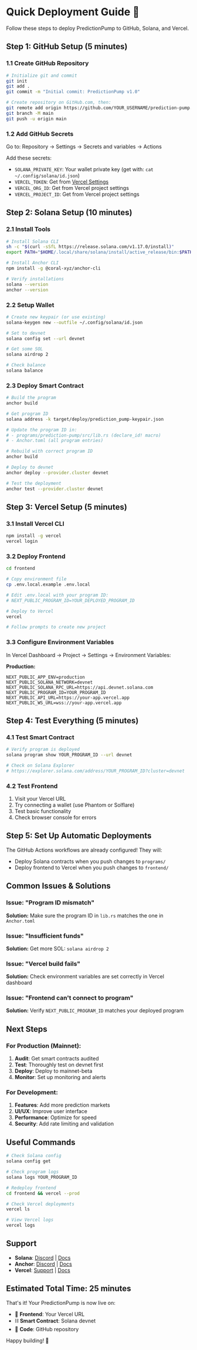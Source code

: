 # Quick Deployment Guide 🚀

Follow these steps to deploy PredictionPump to GitHub, Solana, and Vercel.

## Step 1: GitHub Setup (5 minutes)

### 1.1 Create GitHub Repository
```bash
# Initialize git and commit
git init
git add .
git commit -m "Initial commit: PredictionPump v1.0"

# Create repository on GitHub.com, then:
git remote add origin https://github.com/YOUR_USERNAME/prediction-pump.git
git branch -M main
git push -u origin main
```

### 1.2 Add GitHub Secrets
Go to: Repository → Settings → Secrets and variables → Actions

Add these secrets:
- `SOLANA_PRIVATE_KEY`: Your wallet private key (get with: `cat ~/.config/solana/id.json`)
- `VERCEL_TOKEN`: Get from [Vercel Settings](https://vercel.com/account/tokens)
- `VERCEL_ORG_ID`: Get from Vercel project settings
- `VERCEL_PROJECT_ID`: Get from Vercel project settings

## Step 2: Solana Setup (10 minutes)

### 2.1 Install Tools
```bash
# Install Solana CLI
sh -c "$(curl -sSfL https://release.solana.com/v1.17.0/install)"
export PATH="$HOME/.local/share/solana/install/active_release/bin:$PATH"

# Install Anchor CLI
npm install -g @coral-xyz/anchor-cli

# Verify installations
solana --version
anchor --version
```

### 2.2 Setup Wallet
```bash
# Create new keypair (or use existing)
solana-keygen new --outfile ~/.config/solana/id.json

# Set to devnet
solana config set --url devnet

# Get some SOL
solana airdrop 2

# Check balance
solana balance
```

### 2.3 Deploy Smart Contract
```bash
# Build the program
anchor build

# Get program ID
solana address -k target/deploy/prediction_pump-keypair.json

# Update the program ID in:
# - programs/prediction-pump/src/lib.rs (declare_id! macro)
# - Anchor.toml (all program entries)

# Rebuild with correct program ID
anchor build

# Deploy to devnet
anchor deploy --provider.cluster devnet

# Test the deployment
anchor test --provider.cluster devnet
```

## Step 3: Vercel Setup (5 minutes)

### 3.1 Install Vercel CLI
```bash
npm install -g vercel
vercel login
```

### 3.2 Deploy Frontend
```bash
cd frontend

# Copy environment file
cp .env.local.example .env.local

# Edit .env.local with your program ID:
# NEXT_PUBLIC_PROGRAM_ID=YOUR_DEPLOYED_PROGRAM_ID

# Deploy to Vercel
vercel

# Follow prompts to create new project
```

### 3.3 Configure Environment Variables
In Vercel Dashboard → Project → Settings → Environment Variables:

**Production:**
```
NEXT_PUBLIC_APP_ENV=production
NEXT_PUBLIC_SOLANA_NETWORK=devnet
NEXT_PUBLIC_SOLANA_RPC_URL=https://api.devnet.solana.com
NEXT_PUBLIC_PROGRAM_ID=YOUR_PROGRAM_ID
NEXT_PUBLIC_API_URL=https://your-app.vercel.app
NEXT_PUBLIC_WS_URL=wss://your-app.vercel.app
```

## Step 4: Test Everything (5 minutes)

### 4.1 Test Smart Contract
```bash
# Verify program is deployed
solana program show YOUR_PROGRAM_ID --url devnet

# Check on Solana Explorer
# https://explorer.solana.com/address/YOUR_PROGRAM_ID?cluster=devnet
```

### 4.2 Test Frontend
1. Visit your Vercel URL
2. Try connecting a wallet (use Phantom or Solflare)
3. Test basic functionality
4. Check browser console for errors

## Step 5: Set Up Automatic Deployments

The GitHub Actions workflows are already configured! They will:
- Deploy Solana contracts when you push changes to `programs/`
- Deploy frontend to Vercel when you push changes to `frontend/`

## Common Issues & Solutions

### Issue: "Program ID mismatch"
**Solution:** Make sure the program ID in `lib.rs` matches the one in `Anchor.toml`

### Issue: "Insufficient funds"
**Solution:** Get more SOL: `solana airdrop 2`

### Issue: "Vercel build fails"
**Solution:** Check environment variables are set correctly in Vercel dashboard

### Issue: "Frontend can't connect to program"
**Solution:** Verify `NEXT_PUBLIC_PROGRAM_ID` matches your deployed program

## Next Steps

### For Production (Mainnet):
1. **Audit**: Get smart contracts audited
2. **Test**: Thoroughly test on devnet first
3. **Deploy**: Deploy to mainnet-beta
4. **Monitor**: Set up monitoring and alerts

### For Development:
1. **Features**: Add more prediction markets
2. **UI/UX**: Improve user interface
3. **Performance**: Optimize for speed
4. **Security**: Add rate limiting and validation

## Useful Commands

```bash
# Check Solana config
solana config get

# Check program logs
solana logs YOUR_PROGRAM_ID

# Redeploy frontend
cd frontend && vercel --prod

# Check Vercel deployments
vercel ls

# View Vercel logs
vercel logs
```

## Support

- **Solana**: [Discord](https://discord.gg/solana) | [Docs](https://docs.solana.com)
- **Anchor**: [Discord](https://discord.gg/anchor) | [Docs](https://www.anchor-lang.com)
- **Vercel**: [Support](https://vercel.com/help) | [Docs](https://vercel.com/docs)

## Estimated Total Time: 25 minutes

That's it! Your PredictionPump is now live on:
- 📱 **Frontend**: Your Vercel URL
- ⛓️ **Smart Contract**: Solana devnet
- 💾 **Code**: GitHub repository

Happy building! 🎉